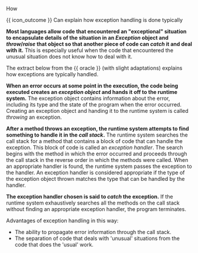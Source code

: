 <span id="title">How</span>

<span id="prereqs"></span>

<span id="outcomes">{{ icon_outcome }} Can explain how exception handling is done typically</span>

<div id="body">

**Most languages allow code that encountered an "exceptional" situation to encapsulate details of the situation in an _Exception_ object and _throw_/_raise_ that object so that another piece of code can _catch_ it and deal with it.** This is especially useful when the code that encountered the unusual situation does not know how to deal with it.

The extract below from the {{ oracle }} (with slight adaptations) explains how exceptions are typically handled.

<div class="indented">

**When an error occurs at some point in the execution, the code being executed creates an _exception object_ and hands it off to the runtime system.** The exception object contains information about the error, including its type and the state of the program when the error occurred. Creating an exception object and handing it to the runtime system is called _throwing_ an exception.

**After a method throws an exception, the runtime system attempts to find something to handle it in the <tooltip content="the ordered list of methods that had been called to get to the method where the error occurred">_call stack_</tooltip>.** The runtime system searches the call stack for a method that contains a block of code that can handle the exception. This block of code is called an _exception handler_. The search begins with the method in which the error occurred and proceeds through the call stack in the reverse order in which the methods were called. When an appropriate handler is found, the runtime system passes the exception to the handler. An exception handler is considered appropriate if the type of the exception object thrown matches the type that can be handled by the handler.

**The exception handler chosen is said to _catch_ the exception.** If the runtime system exhaustively searches all the methods on the call stack without finding an appropriate exception handler, the program terminates.

</div>

Advantages of exception handling in this way:
* The ability to propagate error information through the call stack.
* The separation of code that deals with 'unusual' situations from the code that does the 'usual' work.

</div>

<div id="extras">
<include src="exercisesPanel.md" boilerplate/>
</div>
